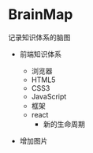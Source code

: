 # BrainMap

记录知识体系的脑图

- 前端知识体系
  - 浏览器
  - HTML5
  - CSS3
  - JavaScript
  - 框架
  - react
    - 新的生命周期


- 增加图片